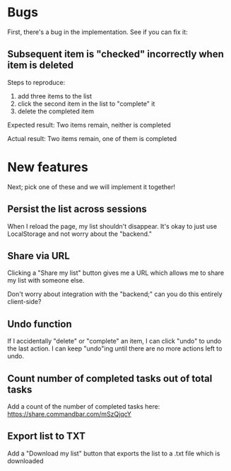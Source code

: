 # Bugs

First, there's a bug in the implementation. See if you can fix it:

## Subsequent item is "checked" incorrectly when item is deleted

Steps to reproduce:
1. add three items to the list
2. click the second item in the list to "complete" it
3. delete the completed item

Expected result:
Two items remain, neither is completed

Actual result:
Two items remain, one of them is completed

# New features

Next; pick one of these and we will implement it together!

## Persist the list across sessions

When I reload the page, my list shouldn't disappear. It's okay to just use LocalStorage and not worry about the "backend."

## Share via URL

Clicking a "Share my list" button gives me a URL which allows me to share my list with someone else.

Don't worry about integration with the "backend;" can you do this entirely client-side?

## Undo function

If I accidentally "delete" or "complete" an item, I can click "undo" to undo the last action.
I can keep "undo"ing until there are no more actions left to undo.

## Count number of completed tasks out of total tasks

Add a count of the number of completed tasks here:
https://share.commandbar.com/mSzQjqcY

## Export list to TXT

Add a "Download my list" button that exports the list to a .txt file which is downloaded
